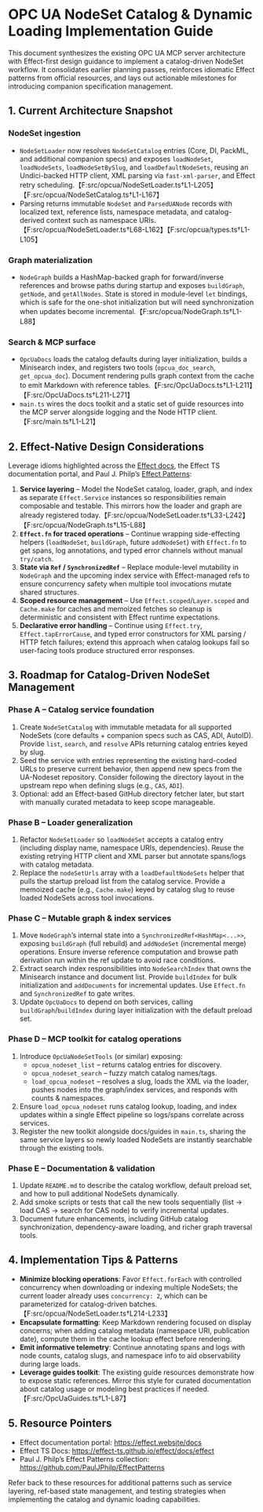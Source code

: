 # OPC UA NodeSet Catalog & Dynamic Loading Implementation Guide

This document synthesizes the existing OPC UA MCP server architecture with Effect-first design guidance to implement a catalog-driven NodeSet workflow. It consolidates earlier planning passes, reinforces idiomatic Effect patterns from official resources, and lays out actionable milestones for introducing companion specification management.

## 1. Current Architecture Snapshot

### NodeSet ingestion
- `NodeSetLoader` now resolves `NodeSetCatalog` entries (Core, DI, PackML, and additional companion specs) and exposes `loadNodeSet`, `loadNodeSets`, `loadNodeSetBySlug`, and `loadDefaultNodeSets`, reusing an Undici-backed HTTP client, XML parsing via `fast-xml-parser`, and Effect retry scheduling.【F:src/opcua/NodeSetLoader.ts†L1-L205】【F:src/opcua/NodeSetCatalog.ts†L1-L167】
- Parsing returns immutable `NodeSet` and `ParsedUANode` records with localized text, reference lists, namespace metadata, and catalog-derived context such as namespace URIs.【F:src/opcua/NodeSetLoader.ts†L68-L162】【F:src/opcua/types.ts†L1-L105】

### Graph materialization
- `NodeGraph` builds a HashMap-backed graph for forward/inverse references and browse paths during startup and exposes `buildGraph`, `getNode`, and `getAllNodes`. State is stored in module-level `let` bindings, which is safe for the one-shot initialization but will need synchronization when updates become incremental.【F:src/opcua/NodeGraph.ts†L1-L88】

### Search & MCP surface
- `OpcUaDocs` loads the catalog defaults during layer initialization, builds a Minisearch index, and registers two tools (`opcua_doc_search`, `get_opcua_doc`). Document rendering pulls graph context from the cache to emit Markdown with reference tables.【F:src/OpcUaDocs.ts†L1-L211】【F:src/OpcUaDocs.ts†L211-L271】
- `main.ts` wires the docs toolkit and a static set of guide resources into the MCP server alongside logging and the Node HTTP client.【F:src/main.ts†L1-L21】

## 2. Effect-Native Design Considerations

Leverage idioms highlighted across the [Effect docs](https://effect.website/docs), the Effect TS documentation portal, and Paul J. Philp’s [Effect Patterns](https://github.com/PaulJPhilp/EffectPatterns):

1. **Service layering** – Model the NodeSet catalog, loader, graph, and index as separate `Effect.Service` instances so responsibilities remain composable and testable. This mirrors how the loader and graph are already registered today.【F:src/opcua/NodeSetLoader.ts†L33-L242】【F:src/opcua/NodeGraph.ts†L15-L88】
2. **`Effect.fn` for traced operations** – Continue wrapping side-effecting helpers (`loadNodeSet`, `buildGraph`, future `addNodeSet`) with `Effect.fn` to get spans, log annotations, and typed error channels without manual `try/catch`.
3. **State via `Ref` / `SynchronizedRef`** – Replace module-level mutability in `NodeGraph` and the upcoming index service with Effect-managed refs to ensure concurrency safety when multiple tool invocations mutate shared structures.
4. **Scoped resource management** – Use `Effect.scoped`/`Layer.scoped` and `Cache.make` for caches and memoized fetches so cleanup is deterministic and consistent with Effect runtime expectations.
5. **Declarative error handling** – Continue using `Effect.try`, `Effect.tapErrorCause`, and typed error constructors for XML parsing / HTTP fetch failures; extend this approach when catalog lookups fail so user-facing tools produce structured error responses.

## 3. Roadmap for Catalog-Driven NodeSet Management

### Phase A – Catalog service foundation
1. Create `NodeSetCatalog` with immutable metadata for all supported NodeSets (core defaults + companion specs such as CAS, ADI, AutoID). Provide `list`, `search`, and `resolve` APIs returning catalog entries keyed by slug.
2. Seed the service with entries representing the existing hard-coded URLs to preserve current behavior, then append new specs from the UA-Nodeset repository. Consider following the directory layout in the upstream repo when defining slugs (e.g., `CAS`, `ADI`).
3. Optional: add an Effect-based GitHub directory fetcher later, but start with manually curated metadata to keep scope manageable.

### Phase B – Loader generalization
1. Refactor `NodeSetLoader` so `loadNodeSet` accepts a catalog entry (including display name, namespace URIs, dependencies). Reuse the existing retrying HTTP client and XML parser but annotate spans/logs with catalog metadata.
2. Replace the `nodeSetUrls` array with a `loadDefaultNodeSets` helper that pulls the startup preload list from the catalog service. Provide a memoized cache (e.g., `Cache.make`) keyed by catalog slug to reuse loaded NodeSets across tool invocations.

### Phase C – Mutable graph & index services
1. Move `NodeGraph`’s internal state into a `SynchronizedRef<HashMap<...>>`, exposing `buildGraph` (full rebuild) and `addNodeSet` (incremental merge) operations. Ensure inverse reference computation and browse path derivation run within the ref update to avoid race conditions.
2. Extract search index responsibilities into `NodeSearchIndex` that owns the Minisearch instance and document list. Provide `buildIndex` for bulk initialization and `addDocuments` for incremental updates. Use `Effect.fn` and `SynchronizedRef` to gate writes.
3. Update `OpcUaDocs` to depend on both services, calling `buildGraph`/`buildIndex` during layer initialization with the default preload set.

### Phase D – MCP toolkit for catalog operations
1. Introduce `OpcUaNodeSetTools` (or similar) exposing:
   - `opcua_nodeset_list` – returns catalog entries for discovery.
   - `opcua_nodeset_search` – fuzzy match catalog names/tags.
   - `load_opcua_nodeset` – resolves a slug, loads the XML via the loader, pushes nodes into the graph/index services, and responds with counts & namespaces.
2. Ensure `load_opcua_nodeset` runs catalog lookup, loading, and index updates within a single Effect pipeline so logs/spans correlate across services.
3. Register the new toolkit alongside docs/guides in `main.ts`, sharing the same service layers so newly loaded NodeSets are instantly searchable through the existing tools.

### Phase E – Documentation & validation
1. Update `README.md` to describe the catalog workflow, default preload set, and how to pull additional NodeSets dynamically.
2. Add smoke scripts or tests that call the new tools sequentially (list → load CAS → search for CAS node) to verify incremental updates.
3. Document future enhancements, including GitHub catalog synchronization, dependency-aware loading, and richer graph traversal tools.

## 4. Implementation Tips & Patterns

- **Minimize blocking operations**: Favor `Effect.forEach` with controlled concurrency when downloading or indexing multiple NodeSets; the current loader already uses `concurrency: 2`, which can be parameterized for catalog-driven batches.【F:src/opcua/NodeSetLoader.ts†L214-L233】
- **Encapsulate formatting**: Keep Markdown rendering focused on display concerns; when adding catalog metadata (namespace URI, publication date), compute them in the cache lookup effect before rendering.
- **Emit informative telemetry**: Continue annotating spans and logs with node counts, catalog slugs, and namespace info to aid observability during large loads.
- **Leverage guides toolkit**: The existing guide resources demonstrate how to expose static references. Mirror this style for curated documentation about catalog usage or modeling best practices if needed.【F:src/OpcUaGuides.ts†L1-L87】

## 5. Resource Pointers

- Effect documentation portal: <https://effect.website/docs>
- Effect TS Docs: <https://effect-ts.github.io/effect/docs/effect>
- Paul J. Philp’s Effect Patterns collection: <https://github.com/PaulJPhilp/EffectPatterns>

Refer back to these resources for additional patterns such as service layering, ref-based state management, and testing strategies when implementing the catalog and dynamic loading capabilities.

